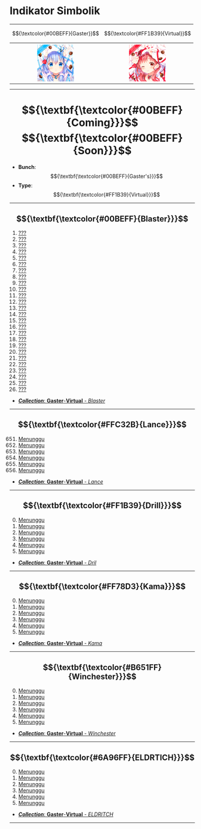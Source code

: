 # Indikator Simbolik
<div align="center">
<table style="margin-left: auto; margin-right: auto;"><tr>
  <td><p align="center">
    $${\textcolor{#00BEFF}{Gaster}}$$
  </p></td><td><p align="center">
    $${\textcolor{#FF1B39}{Virtual}}$$
  </p></td></tr><tr><th>
    <img src="https://github.com/Minecube1510/s4mpl3_m3m0ry/blob/main/B1-Main_Images_Storage/B1.001-BTC_Symbols/a01_GFB.png", width="100">
  </th><th>
    <img src="https://github.com/Minecube1510/s4mpl3_m3m0ry/blob/main/B1-Main_Images_Storage/B1.001-BTC_Symbols/c03_AVD.png", width="100">
  </th></tr>
</table>
</div>

---
# $${\textbf{\textcolor{#00BEFF}{Coming}}}$$ $${\textbf{\textcolor{#00BEFF}{Soon}}}$$
- **Bunch**: $${\textbf{\textcolor{#00BEFF}{Gaster's}}}$$
- **Type**: $${\textbf{\textcolor{#FF1B39}{Virtual}}}$$

---
## $${\textbf{\textcolor{#00BEFF}{Blaster}}}$$
1. [???](CS)
2. [???](CS)
3. [???](CS)
4. [???](CS)
5. [???](CS)
6. [???](CS)
7. [???](CS)
8. [???](CS)
9. [???](CS)
10. [???](CS)
11. [???](CS)
12. [???](CS)
13. [???](CS)
14. [???](CS)
15. [???](CS)
16. [???](CS)
17. [???](CS)
18. [???](CS)
19. [???](CS)
20. [???](CS)
21. [???](CS)
22. [???](CS)
23. [???](CS)
24. [???](CS)
25. [???](CS)
26. [???](CS)
- [***Collection***: **Gaster**-**Virtual** - *Blaster*](CS)

---
## $${\textbf{\textcolor{#FFC32B}{Lance}}}$$
651. [Menunggu](CS)
652. [Menunggu](CS)
653. [Menunggu](CS)
654. [Menunggu](CS)
655. [Menunggu](CS)
656. [Menunggu](CS)
- [***Collection***: **Gaster**-**Virtual** - *Lance*](CS)

---
## $${\textbf{\textcolor{#FF1B39}{Drill}}}$$
000. [Menunggu](CS)
000. [Menunggu](CS)
000. [Menunggu](CS)
000. [Menunggu](CS)
000. [Menunggu](CS)
000. [Menunggu](CS)
- [***Collection***: **Gaster**-**Virtual** - *Dril*](CS)

---
## $${\textbf{\textcolor{#FF78D3}{Kama}}}$$
000. [Menunggu](CS)
000. [Menunggu](CS)
000. [Menunggu](CS)
000. [Menunggu](CS)
000. [Menunggu](CS)
000. [Menunggu](CS)
- [***Collection***: **Gaster**-**Virtual** - *Kama*](CS)

---
## $${\textbf{\textcolor{#B651FF}{Winchester}}}$$
000. [Menunggu](CS)
000. [Menunggu](CS)
000. [Menunggu](CS)
000. [Menunggu](CS)
000. [Menunggu](CS)
000. [Menunggu](CS)
- [***Collection***: **Gaster**-**Virtual** - *Winchester*](CS)

---
## $${\textbf{\textcolor{#6A96FF}{ELDRTICH}}}$$
000. [Menunggu](CS)
000. [Menunggu](CS)
000. [Menunggu](CS)
000. [Menunggu](CS)
000. [Menunggu](CS)
000. [Menunggu](CS)
- [***Collection***: **Gaster**-**Virtual** - *ELDRITCH*](CS)

---
